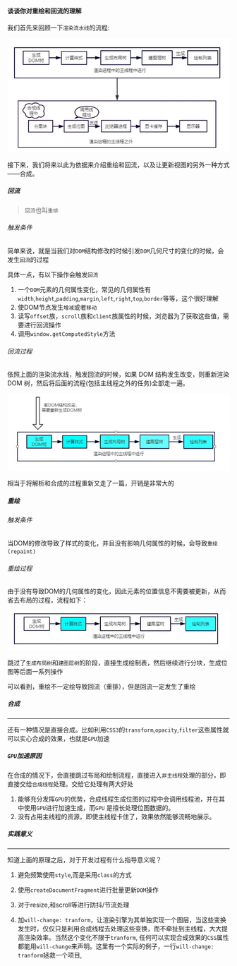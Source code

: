 #### 谈谈你对重绘和回流的理解

我们首先来回顾一下`渲染流水线`的流程:

![](https://raw.githubusercontent.com/YJKZHUZHU/blog-image-upload/master/img/20200409163914.jpg)

接下来，我们将来以此为依据来介绍重绘和回流，以及让更新视图的另外一种方式——合成。

##### 回流

> `回流`也叫`重排`

###### 触发条件

简单来说，就是当我们对`DOM`结构修改的时候引发`DOM`几何尺寸的变化的时候，会发生`回流`的过程

具体一点，有以下操作会触发`回流`

1. 一个`DOM`元素的几何属性变化，常见的几何属性有`width`,`height`,`padding`,`margin`,`left`,`right`,`top`,`border`等等，这个很好理解
2. 使DOM节点发生`增减`或者`移动`
3. 读写`offset`族，`scroll`族和`client`族属性的时候，浏览器为了获取这些值，需要进行回流操作
4. 调用`window.getComputedStyle`方法

###### 回流过程

依照上面的渲染流水线，触发回流的时候，如果 DOM 结构发生改变，则重新渲染 DOM 树，然后将后面的流程(包括主线程之外的任务)全部走一遍。

![](https://raw.githubusercontent.com/YJKZHUZHU/blog-image-upload/master/img/20200409164828.jpg)

相当于将解析和合成的过程重新又走了一篇，开销是非常大的

##### 重绘

###### 触发条件

当DOM的修改导致了样式的变化，并且没有影响几何属性的时候，会导致`重绘(repaint)`

###### 重绘过程

由于没有导致DOM的几何属性的变化，因此元素的位置信息不需要被更新，从而省去布局的过程，流程如下：

![](https://raw.githubusercontent.com/YJKZHUZHU/blog-image-upload/master/img/20200409165213.jpg)

跳过了`生成布局树`和`建图层树`的阶段，直接生成绘制表，然后继续进行分块，生成位图等后面一系列操作

可以看到，重绘不一定绘导致回流（重排），但是回流一定发生了重绘

##### 合成

------

还有一种情况是直接合成。比如利用`CSS3`的`transform`,`opacity`,`filter`这些属性就可以实心合成的效果，也就是`GPU`加速

##### `GPU`加速原因

在合成的情况下，会直接跳过布局和绘制流程，直接进入`非主线程`处理的部分，即直接交给`合成线程`处理。交给它处理有两大好处

1. 能够充分发挥`GPU`的优势，合成线程生成位图的过程中会调用线程池，并在其中使用`GPU`进行加速生成，而`GPU` 是擅长处理位图数据的。
2. 没有占用主线程的资源，即使主线程卡住了，效果依然能够流畅地展示。

##### 实践意义

------

知道上面的原理之后，对于开发过程有什么指导意义呢？

1. 避免频繁使用`style`,而是采用`class`的方式

2. 使用`createDocumentFragment`进行批量更新`DOM`操作

3. 对于resize,和scroll等进行防抖/节流处理

4. 加` will-change: tranform `，让渲染引擎为其单独实现一个图层，当这些变换发生时，仅仅只是利用合成线程去处理这些变换，而不牵扯到主线程，大大提高渲染效率。当然这个变化不限于`tranform`, 任何可以实现合成效果的` CSS `属性都能用`will-change`来声明。这里有一个实际的例子，一行`will-change: tranform`拯救一个项目,

   [点我直达]: https://juejin.im/post/5da52531518825094e373372

   



